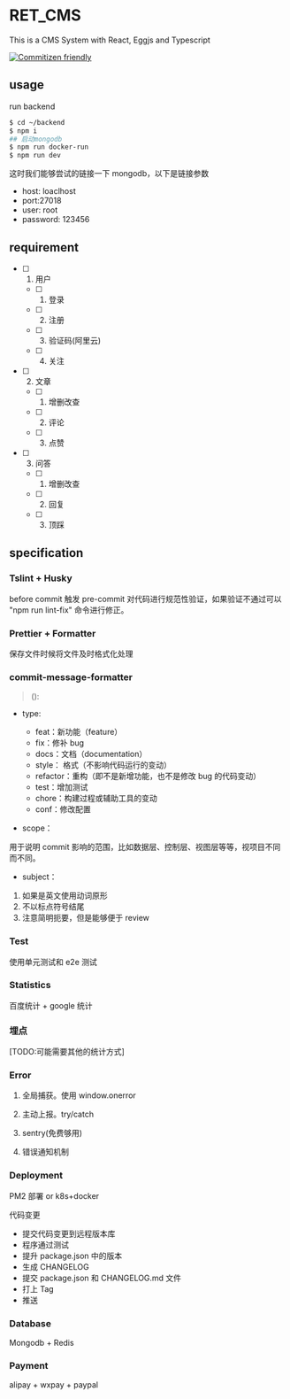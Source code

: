 # RET_CMS

This is a CMS System with React, Eggjs and Typescript

[![Commitizen friendly](https://img.shields.io/badge/commitizen-friendly-brightgreen.svg)](http://commitizen.github.io/cz-cli/)

## usage

run backend

```bash
$ cd ~/backend
$ npm i
## 启动mongodb
$ npm run docker-run
$ npm run dev
```

这时我们能够尝试的链接一下 mongodb，以下是链接参数

-   host: loaclhost
-   port:27018
-   user: root
-   password: 123456

## requirement

-   [ ] 1. 用户

    -   [ ] 1.  登录
    -   [ ] 2. 注册
    -   [ ] 3. 验证码(阿里云)
    -   [ ] 4. 关注

-   [ ] 2. 文章

    -   [ ] 1. 增删改查
    -   [ ] 2. 评论
    -   [ ] 3. 点赞

-   [ ] 3. 问答

    -   [ ] 1. 增删改查
    -   [ ] 2. 回复
    -   [ ] 3. 顶踩

## specification

### Tslint + Husky

before commit 触发 pre-commit 对代码进行规范性验证，如果验证不通过可以 "npm run lint-fix" 命令进行修正。

### Prettier + Formatter

保存文件时候将文件及时格式化处理

### commit-message-formatter

> <type>(<scope>): <subject>

-   type:

    -   feat：新功能（feature）
    -   fix：修补 bug
    -   docs：文档（documentation）
    -   style： 格式（不影响代码运行的变动）
    -   refactor：重构（即不是新增功能，也不是修改 bug 的代码变动）
    -   test：增加测试
    -   chore：构建过程或辅助工具的变动
    -   conf：修改配置

-   scope：

用于说明 commit 影响的范围，比如数据层、控制层、视图层等等，视项目不同而不同。

-   subject：

1. 如果是英文使用动词原形
2. 不以标点符号结尾
3. 注意简明扼要，但是能够便于 review

### Test

使用单元测试和 e2e 测试

### Statistics

百度统计 + google 统计

### 埋点

[TODO:可能需要其他的统计方式]

### Error

1. 全局捕获。使用 window.onerror

2. 主动上报。try/catch

3. sentry(免费够用)

4. 错误通知机制

### Deployment

PM2 部署 or k8s+docker

代码变更

-   提交代码变更到远程版本库
-   程序通过测试
-   提升 package.json 中的版本
-   生成 CHANGELOG
-   提交 package.json 和 CHANGELOG.md 文件
-   打上 Tag
-   推送

### Database

Mongodb + Redis

### Payment

alipay + wxpay + paypal
